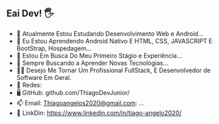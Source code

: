 ## Eai Dev! 🖐

- 🔭 Atualmente Estou Estudando Desenvolvimento Web e Android...
- 🌱 Eu Estou Aprendendo Android Nativo E HTML, CSS, JAVASCRIPT E BootStrap, Hospedagem...
- 👯 Estou Em Busca Do Meu Primeiro Stágio e Experiência...
- 💬 Sempre Buscando a Aprender Novas Tecnológias...
- 👨‍🎓 Desejo Me Tornar Um Profissional FullStack, E Desenvolvedor de Software Em Geral.
- 📱 Redes:
- 🖥 GitHub: github.com/ThiagoDevJunior/
- 📫 Email: Thiagoangelos2020@gmail.com: ...
- 🤵 LinkDin: https://www.linkedin.com/in/tiago-angelo2020/


